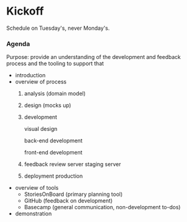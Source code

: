 # Kickoff

Schedule on Tuesday's, never Monday's.

### Agenda

Purpose: provide an understanding of the development and feedback process and the tooling to support that

* introduction
* overview of process
  1. analysis \(domain model\)
  2. design \(mocks up\)
  3. development

       visual design

       back-end development

       front-end development

  4. feedback review server staging server
  5. deployment production
* overview of tools
  * StoriesOnBoard \(primary planning tool\)
  * GitHub \(feedback on development\)
  * Basecamp \(general communication, non-development to-dos\)
* demonstration

